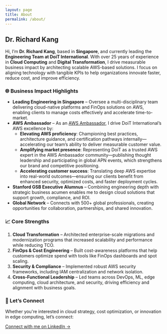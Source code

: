 ```yaml
---
layout: page
title: About
permalink: /about/
---
```


## Dr. Richard Kang

Hi, I’m **Dr. Richard Kang**, based in **Singapore**, and currently leading the **Engineering Team at DoiT International**. With over 25 years of experience in **Cloud Computing** and **Digital Transformation**, I drive measurable business impact by architecting scalable AWS-based solutions. I focus on aligning technology with tangible KPIs to help organizations innovate faster, reduce cost, and improve efficiency.

### 🌐 Business Impact Highlights

- **Leading Engineering in Singapore** – Oversee a multi-disciplinary team delivering cloud-native platforms and FinOps solutions on AWS, enabling clients to manage costs effectively and accelerate time-to-market.
- **AWS Ambassador** – As an [AWS Ambassador](https://aws.amazon.com/partners/ambassadors/?cards-body.sort-by=item.additionalFields.createDate&cards-body.sort-order=desc&awsf.apn-ambassadors-location=*all&cards-body.q=javier&cards-body.q_operator=AND&ref=javierinthecloud.com&ams%23interactive-card-vertical%23pattern-data-1736951101.filter=%257B%2522search%2522%253A%2522Richard%2520Kang%2522%257D), I drive DoiT International’s AWS excellence by:
  - **Elevating AWS proficiency**: Championing best practices, architecture guidance, and certification pathways internally—accelerating our team’s ability to deliver measurable customer value.
  - **Amplifying market presence**: Representing DoiT as a trusted AWS expert in the AWS Ambassador community—publishing thought leadership and participating in global APN events, which strengthens our brand and competitive positioning.
  - **Accelerating customer success**: Translating deep AWS expertise into real-world outcomes—ensuring our clients benefit from enhanced security, optimized costs, and faster deployment cycles.
- **Stanford GSB Executive Alumnus** – Combining engineering depth with strategic business acumen enables me to design cloud solutions that support growth, compliance, and ROI.
- **Global Network** – Connects with 500+ global professionals, creating opportunities for collaboration, partnerships, and shared innovation.

### 📈 Core Strengths

1. **Cloud Transformation** – Architected enterprise-scale migrations and modernization programs that increased scalability and performance while reducing TCO.
2. **FinOps & Cost Engineering** – Built cost-awareness platforms that help customers optimize spend with tools like FinOps dashboards and spot scaling.
3. **Security & Compliance** – Implemented robust AWS security frameworks, including IAM centralization and network isolation.
4. **Cross-Functional Leadership** – Led teams across DevOps, ML, edge computing, cloud architecture, and security, driving efficiency and alignment with business goals.

### 🤝 Let’s Connect

Whether you're interested in cloud strategy, cost optimization, or innovation in edge computing, let’s connect:

[Connect with me on LinkedIn →](https://www.linkedin.com/in/kangks/)
